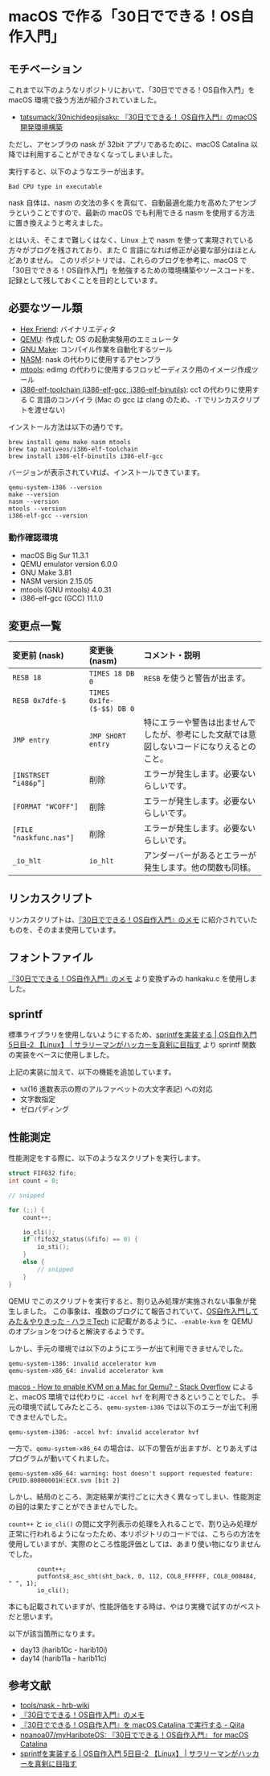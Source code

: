# macOS で作る「30日でできる！OS自作入門」
## モチベーション
これまで以下のようなリポジトリにおいて、「30日でできる！OS自作入門」を macOS 環境で扱う方法が紹介されていました。
- [tatsumack/30nichideosjisaku: 『30日でできる！ OS自作入門』のmacOS開発環境構築](https://github.com/tatsumack/30nichideosjisaku)

ただし、アセンブラの nask が 32bit アプリであるために、macOS Catalina 以降では利用することができなくなってしまいました。

実行すると、以下のようなエラーが出ます。
```
Bad CPU type in executable
```

nask 自体は、nasm の文法の多くを真似て、自動最適化能力を高めたアセンブラということですので、最新の macOS でも利用できる nasm を使用する方法に置き換えようと考えました。

とはいえ、そこまで難しくはなく、Linux 上で nasm を使って実現されている方々がブログを残されており、また C 言語になれば修正が必要な部分はほとんどありません。
このリポジトリでは、これらのブログを参考に、macOS で「30日でできる！OS自作入門」を勉強するための環境構築やソースコードを、記録として残しておくことを目的としています。


## 必要なツール類
- [Hex Friend](https://apps.apple.com/jp/app/hex-fiend/id1342896380): バイナリエディタ
- [QEMU](https://www.qemu.org/): 作成した OS の起動実験用のエミュレータ
- [GNU Make](https://www.gnu.org/software/make/): コンパイル作業を自動化するツール
- [NASM](https://www.nasm.us/): nask の代わりに使用するアセンブラ
- [mtools](https://www.gnu.org/software/mtools/): edimg の代わりに使用するフロッピーディスク用のイメージ作成ツール
- [i386-elf-toolchain (i386-elf-gcc, i386-elf-binutils)](https://github.com/nativeos/homebrew-i386-elf-toolchain): cc1 の代わりに使用する C 言語のコンパイラ (Mac の gcc は clang のため、`-T` でリンカスクリプトを渡せない)

インストール方法は以下の通りです。
```
brew install qemu make nasm mtools
brew tap nativeos/i386-elf-toolchain
brew install i386-elf-binutils i386-elf-gcc
```

バージョンが表示されていれば、インストールできています。
```
qemu-system-i386 --version
make --version
nasm --version
mtools --version
i386-elf-gcc --version
```

### 動作確認環境
- macOS Big Sur 11.3.1
- QEMU emulator version 6.0.0
- GNU Make 3.81
- NASM version 2.15.05
- mtools (GNU mtools) 4.0.31
- i386-elf-gcc (GCC) 11.1.0


## 変更点一覧
|変更前 (nask)|変更後 (nasm)|コメント・説明|
|:--|:--|:--|
|`RESB 18`|`TIMES 18 DB 0`|`RESB` を使うと警告が出ます。|
|`RESB 0x7dfe-$`|`TIMES 0x1fe-($-$$) DB 0`||
|`JMP entry`|`JMP SHORT entry`|特にエラーや警告は出ませんでしたが、参考にした文献では意図しないコードになりえるとのこと。|
|`[INSTRSET “i486p”]`|削除|エラーが発生します。必要ないらしいです。|
|`[FORMAT "WCOFF"]`|削除|エラーが発生します。必要ないらしいです。|
|`[FILE "naskfunc.nas"]`|削除|エラーが発生します。必要ないらしいです。|
|`_io_hlt`|`io_hlt`|アンダーバーがあるとエラーが発生します。他の関数も同様。|


## リンカスクリプト
リンカスクリプトは、[『30日でできる！OS自作入門』のメモ](https://vanya.jp.net/os/haribote.html#hrb) に紹介されていたものを、そのまま使用しています。


## フォントファイル
[『30日でできる！OS自作入門』のメモ](https://vanya.jp.net/os/haribote.html) より変換ずみの hankaku.c を使用しました。


## sprintf
標準ライブラリを使用しないようにするため、[sprintfを実装する | OS自作入門 5日目-2 【Linux】 | サラリーマンがハッカーを真剣に目指す](http://bttb.s1.valueserver.jp/wordpress/blog/2017/12/17/makeos-5-2/) より sprintf 関数の実装をベースに使用しました。

上記の実装に加えて、以下の機能を追加しています。
- `%X`(16 進数表示の際のアルファベットの大文字表記) への対応
- 文字数指定
- ゼロパディング


## 性能測定
性能測定をする際に、以下のようなスクリプトを実行します。
```c
struct FIFO32 fifo;
int count = 0;

// snipped

for (;;) {
	count++;

	io_cli();
	if (fifo32_status(&fifo) == 0) {
		io_sti();
	}
	else {
		// snipped
	}
}
```

QEMU でこのスクリプトを実行すると、割り込み処理が実施されない事象が発生しました。
この事象は、複数のブログにて報告されていて、[OS自作入門してみた＆やりきった - ハラミTech](https://blog.haramishio.xyz/entry/hariboteos) に記載があるように、`-enable-kvm` を QEMU のオプションをつけると解決するようです。

しかし、手元の環境では以下のようにエラーが出て利用できませんでした。
```
qemu-system-i386: invalid accelerator kvm
qemu-system-x86_64: invalid accelerator kvm
```

[macos - How to enable KVM on a Mac for Qemu? - Stack Overflow](https://stackoverflow.com/questions/53778106/how-to-enable-kvm-on-a-mac-for-qemu) によると、macOS 環境では代わりに `-accel hvf` を利用できるということでした。
手元の環境で試してみたところ、`qemu-system-i386` では以下のエラーが出て利用できませんでした。
```
qemu-system-i386: -accel hvf: invalid accelerator hvf
```
一方で、`qemu-system-x86_64` の場合は、以下の警告が出ますが、とりあえずはプログラムが動いてくれました。
```
qemu-system-x86_64: warning: host doesn't support requested feature: CPUID.80000001H:ECX.svm [bit 2]
```
しかし、結局のところ、測定結果が実行ごとに大きく異なってしまい、性能測定の目的は果たすことができませんでした。

`count++` と `io_cli()` の間に文字列表示の処理を入れることで、割り込み処理が正常に行われるようになったため、本リポジトリのコードでは、こちらの方法を使用していますが、実際のところ性能評価としては、あまり使い物になりませんでした。
```
		count++;
		putfonts8_asc_sht(sht_back, 0, 112, COL8_FFFFFF, COL8_008484, " ", 1);
		io_cli();
```

本にも記載されていますが、性能評価をする時は、やはり実機で試すのがベストだと思います。


以下が該当箇所になります。
- day13 (harib10c - harib10i)
- day14 (harib11a - harib11c)


## 参考文献
- [tools/nask - hrb-wiki](http://hrb.osask.jp/wiki/?tools/nask)
- [『30日でできる！OS自作入門』のメモ](https://vanya.jp.net/os/haribote.html#hrb)
- [『30日でできる！OS自作入門』を macOS Catalina で実行する - Qiita](https://qiita.com/noanoa07/items/8828c37c2e286522c7ee)
- [noanoa07/myHariboteOS: 『30日でできる！OS自作入門』 for macOS Catalina](https://github.com/noanoa07/myHariboteOS)
- [sprintfを実装する | OS自作入門 5日目-2 【Linux】 | サラリーマンがハッカーを真剣に目指す](http://bttb.s1.valueserver.jp/wordpress/blog/2017/12/17/makeos-5-2/)
